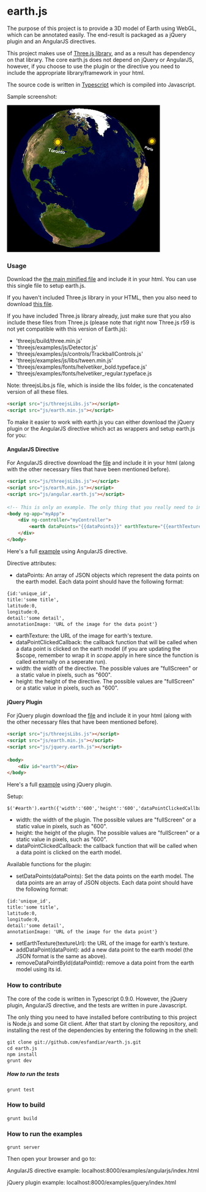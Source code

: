 earth.js
========

The purpose of this project is to provide a 3D model of Earth using WebGL, which can be annotated easily. The end-result is packaged as a jQuery plugin and an AngularJS directives.

This project makes use of [Three.js library](https://github.com/mrdoob/three.js/), and as a result has dependency on that library. The core earth.js does not depend on jQuery or AngularJS, however, if you choose to use the plugin or the directive you need to include the appropriate library/framework in your html.

The source code is written in [Typescript](http://www.typescriptlang.org/) which is compiled into Javascript.

Sample screenshot:

![Alt text](/examples/screenshots/Screenshot1.png)

### Usage ###

Download the [the main minified file](https://github.com/esfandiar/earth.js/tree/master/build/earth.min.js) and include it in your html. You can use this single file to setup earth.js.

If you haven't included Three.js library in your HTML, then you also need to download [this file](https://github.com/esfandiar/earth.js/tree/master/libs/threejsLibs.js).

If you have included Three.js library already, just make sure that you also include these files from Three.js (please note that right now Three.js r59 is not yet compatible with this version of Earth.js):
- 'threejs/build/three.min.js'
- 'threejs/examples/js/Detector.js'
- 'threejs/examples/js/controls/TrackballControls.js'
- 'threejs/examples/js/libs/tween.min.js'
- 'threejs/examples/fonts/helvetiker_bold.typeface.js'
- 'threejs/examples/fonts/helvetiker_regular.typeface.js

Note: threejsLibs.js file, which is inside the libs folder, is the concatenated version of all these files.

```html
<script src="js/threejsLibs.js"></script>
<script src="js/earth.min.js"></script>
```

To make it easier to work with earth.js you can either download the jQuery plugin or the AngularJS directive which act as wrappers and setup earth.js for you:

#### AngularJS Directive ####
For AngularJS directive download the [file](https://github.com/esfandiar/earth.js/tree/master/build/angular.earth.js) and include it in your html (along with the other necessary files that have been mentioned before).

```html
<script src="js/threejsLibs.js"></script>
<script src="js/earth.min.js"></script>
<script src="js/angular.earth.js"></script>

<!-- This is only an example. The only thing that you really need to include is the earth directive -->
<body ng-app="myApp">
	<div ng-controller="myController">
		<earth dataPoints="{{dataPoints}}" earthTexture="{{earthTexture}}" dataPointClickedCallback="dataPointClicked" width="600" height="600" />
	</div>
</body>
```

Here's a full [example](https://github.com/esfandiar/earth.js/tree/master/examples/angularjs/index.html) using AngularJS directive.

Directive attributes:
- dataPoints: An array of JSON objects which represent the data points on the earth model. Each data point should have the following format:
```
{id:'unique_id', 
title:'some title', 
latitude:0, 
longitude:0, 
detail:'some detail', 
annotationImage: 'URL of the image for the data point'}
```
- earthTexture: the URL of the image for earth's texture.
- dataPointClickedCallback: the callback function that will be called when a data point is clicked on the earth model (if you are updating the $scope, remember to wrap it in $scope.$apply in here since the function is called externally on a seperate run).
- width: the width of the directive. The possible values are "fullScreen" or a static value in pixels, such as "600".
- height: the height of the directive. The possible values are "fullScreen" or a static value in pixels, such as "600".

#### jQuery Plugin ####

For jQuery plugin download the [file](https://github.com/esfandiar/earth.js/tree/master/build/jquery.earth.js) and include it in your html (along with the other necessary files that have been mentioned before).

```html
<script src="js/threejsLibs.js"></script>
<script src="js/earth.min.js"></script>
<script src="js/jquery.earth.js"></script>

<body>
	<div id="earth"></div>
</body>
```

Here's a full [example](https://github.com/esfandiar/earth.js/tree/master/examples/jquery/index.html) using jQuery plugin.

Setup:
```
$('#earth').earth({'width':'600','height':'600','dataPointClickedCallback':dataPointClickedCallback});
```
- width: the width of the plugin. The possible values are "fullScreen" or a static value in pixels, such as "600".
- height: the height of the plugin. The possible values are "fullScreen" or a static value in pixels, such as "600".
- dataPointClickedCallback: the callback function that will be called when a data point is clicked on the earth model.

Available functions for the plugin:
- setDataPoints(dataPoints): Set the data points on the earth model. The data points are an array of JSON objects. Each data point should have the following format:
```
{id:'unique_id', 
title:'some title', 
latitude:0, 
longitude:0, 
detail:'some detail', 
annotationImage: 'URL of the image for the data point'}
```
- setEarthTexture(textureUrl): the URL of the image for earth's texture.
- addDataPoint(dataPoint): add a new data point to the earth model (the JSON format is the same as above).
- removeDataPointById(dataPointId): remove a data point from the earth model using its id.


### How to contribute ###

The core of the code is written in Typescript 0.9.0. However, the jQuery plugin, AngularJS directive, and the tests are written in pure Javascript.

The only thing you need to have installed before contributing to this project is Node.js and some Git client. After that start by cloning the repository, and installing the rest of the dependencies by entering the following in the shell:

```
git clone git://github.com/esfandiar/earth.js.git
cd earth.js
npm install
grunt dev
```

##### How to run the tests #####
```
grunt test
```

### How to build ###
```
grunt build
```

### How to run the examples ###
```
grunt server
```
Then open your browser and go to:

AngularJS directive example: localhost:8000/examples/angularjs/index.html

jQuery plugin example: localhost:8000/examples/jquery/index.html
